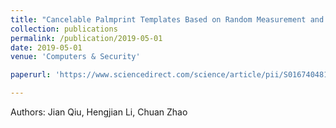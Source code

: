 ```yaml
---
title: "Cancelable Palmprint Templates Based on Random Measurement and Noise Data for Security and Privacy-Preserving Authentication"
collection: publications
permalink: /publication/2019-05-01
date: 2019-05-01
venue: 'Computers & Security'

paperurl: 'https://www.sciencedirect.com/science/article/pii/S0167404818306618'

---
```

Authors: Jian Qiu, Hengjian Li, Chuan Zhao

<!--
[Download paper here](https://www.sciencedirect.com/science/article/pii/S0167404818306618)
-->
